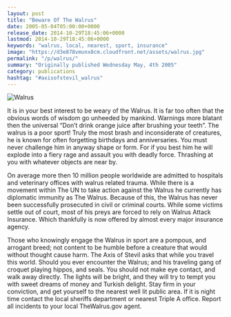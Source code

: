 ```yaml
---
layout: post
title: "Beware Of The Walrus"
date: 2005-05-04T05:00:00+0000
release_date: 2014-10-29T18:45:06+0000
lastmod: 2014-10-29T18:45:06+0000
keywords: "walrus, local, nearest, sport, insurance"
image: "https://d3e878vmunx8cm.cloudfront.net/assets/walrus.jpg"
permalink: "/p/walrus/"
summary: "Originally published Wednesday May, 4th 2005"
category: publications
hashtag: "#axisofstevil_walrus"
---
```


[id_1]: https://d3e878vmunx8cm.cloudfront.net/assets/walrus.jpg "Walrus"
![Walrus][id_1]

It is in your best interest to be weary of the Walrus. It is far too often that the obvious words of wisdom go unheeded by mankind. Warnings more blatant then the universal “Don’t drink orange juice after brushing your teeth”. The walrus is a poor sport! Truly the most brash and inconsiderate of creatures, he is known for often forgetting birthdays and anniversaries. You must never challenge him in anyway shape or form. For if you best him he will explode into a fiery rage and assault you with deadly force. Thrashing at you with whatever objects are near by.

On average more then 10 million people worldwide are admitted to hospitals and veterinary offices with walrus related trauma. While there is a movement within The UN to take action against the Walrus he currently has diplomatic immunity as The Walrus. Because of this, the Walrus has never been successfully prosecuted in civil or criminal courts. While some victims settle out of court, most of his preys are forced to rely on Walrus Attack Insurance. Which thankfully is now offered by almost every major insurance agency.

Those who knowingly engage the Walrus in sport are a pompous, and arrogant breed; not content to be humble before a creature that would without thought cause harm. The Axis of Stevil asks that while you travel this world. Should you ever encounter the Walrus; and his traveling gang of croquet playing hippos, and seals. You should not make eye contact, and walk away directly. The lights will be bright, and they will try to tempt you with sweet dreams of money and Turkish delight. Stay firm in your conviction, and get yourself to the nearest well lit public area. If it is night time contact the local sheriffs department or nearest Triple A office. Report all incidents to your local TheWalrus.gov agent.
